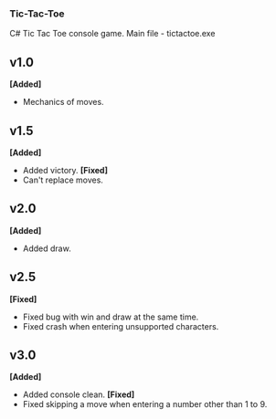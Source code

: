 ### Tic-Tac-Toe
 C# Tic Tac Toe console game.
 Main file - tictactoe.exe

## v1.0
**[Added]**
 - Mechanics of moves.

## v1.5
**[Added]**
 - Added victory.
**[Fixed]**
 - Can't replace moves.

## v2.0
**[Added]**
 - Added draw.

## v2.5
**[Fixed]**
 - Fixed bug with win and draw at the same time.
 - Fixed crash when entering unsupported characters.

## v3.0
**[Added]**
 - Added console clean.
**[Fixed]**
 - Fixed skipping a move when entering a number other than 1 to 9.